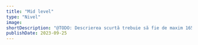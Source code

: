 ```yaml
---
title: "Mid level"
type: "Nivel"
image:
shortDescription: "@TODO: Descrierea scurtă trebuie să fie de maxim 165 caractere"
publishDate: 2023-09-25
---
```

